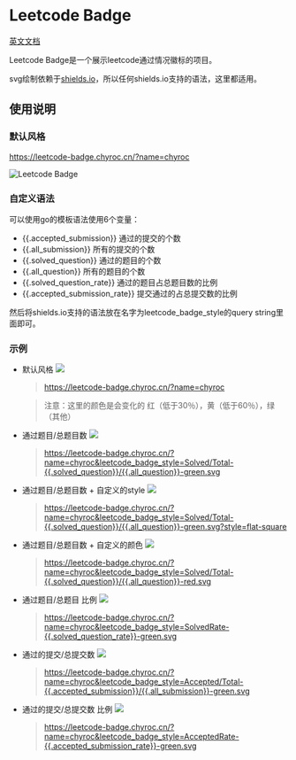 # Leetcode Badge

[英文文档](./README_en.md)

Leetcode Badge是一个展示leetcode通过情况徽标的项目。

svg绘制依赖于[shields.io](shields.io)，所以任何shields.io支持的语法，这里都适用。

## 使用说明

### 默认风格

https://leetcode-badge.chyroc.cn/?name=chyroc

![Leetcode Badge](https://leetcode-badge.chyroc.cn/?name=chyroc)

### 自定义语法

可以使用go的模板语法使用6个变量：
* {{.accepted_submission}} 通过的提交的个数
* {{.all_submission}} 所有的提交的个数
* {{.solved_question}} 通过的题目的个数
* {{.all_question}} 所有的题目的个数
* {{.solved_question_rate}} 通过的题目占总题目数的比例
* {{.accepted_submission_rate}} 提交通过的占总提交数的比例

然后将shields.io支持的语法放在名字为leetcode_badge_style的query string里面即可。


### 示例

* 默认风格 ![](https://leetcode-badge.chyroc.cn/?name=chyroc)
  > https://leetcode-badge.chyroc.cn/?name=chyroc

  > 注意：这里的颜色是会变化的 红（低于30％），黄（低于60％），绿（其他）

* 通过题目/总题目数 ![](https://leetcode-badge.chyroc.cn/?name=chyroc&leetcode_badge_style=Solved/Total-{{.solved_question}}/{{.all_question}}-green.svg)
  > https://leetcode-badge.chyroc.cn/?name=chyroc&leetcode_badge_style=Solved/Total-{{.solved_question}}/{{.all_question}}-green.svg

* 通过题目/总题目数 + 自定义的style ![](https://leetcode-badge.chyroc.cn/?name=chyroc&leetcode_badge_style=Solved/Total-{{.solved_question}}/{{.all_question}}-green.svg?style=flat-square)
  > https://leetcode-badge.chyroc.cn/?name=chyroc&leetcode_badge_style=Solved/Total-{{.solved_question}}/{{.all_question}}-green.svg?style=flat-square

* 通过题目/总题目数 + 自定义的颜色 ![](https://leetcode-badge.chyroc.cn/?name=chyroc&leetcode_badge_style=Solved/Total-{{.solved_question}}/{{.all_question}}-red.svg)
  > https://leetcode-badge.chyroc.cn/?name=chyroc&leetcode_badge_style=Solved/Total-{{.solved_question}}/{{.all_question}}-red.svg

* 通过题目/总题目 比例 ![](https://leetcode-badge.chyroc.cn/?name=chyroc&leetcode_badge_style=SolvedRate-{{.solved_question_rate}}-green.svg)
  > https://leetcode-badge.chyroc.cn/?name=chyroc&leetcode_badge_style=SolvedRate-{{.solved_question_rate}}-green.svg

* 通过的提交/总提交数 ![](https://leetcode-badge.chyroc.cn/?name=chyroc&leetcode_badge_style=Accepted/Total-{{.accepted_submission}}/{{.all_submission}}-green.svg)
  > https://leetcode-badge.chyroc.cn/?name=chyroc&leetcode_badge_style=Accepted/Total-{{.accepted_submission}}/{{.all_submission}}-green.svg

* 通过的提交/总提交数 比例 ![](https://leetcode-badge.chyroc.cn/?name=chyroc&leetcode_badge_style=AcceptedRate-{{.accepted_submission_rate}}-green.svg)
  > https://leetcode-badge.chyroc.cn/?name=chyroc&leetcode_badge_style=AcceptedRate-{{.accepted_submission_rate}}-green.svg
